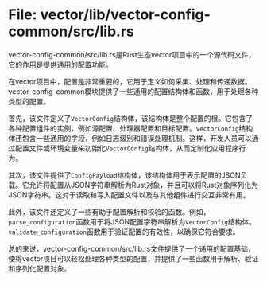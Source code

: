 # File: vector/lib/vector-config-common/src/lib.rs

vector-config-common/src/lib.rs是Rust生态vector项目中的一个源代码文件，它的作用是提供通用的配置功能。

在vector项目中，配置是非常重要的，它用于定义如何采集、处理和传递数据。vector-config-common模块提供了一些通用的配置结构体和函数，用于处理各种类型的配置。

首先，该文件定义了`VectorConfig`结构体，该结构体是整个配置的根。它包含了各种配置组件的实例，例如源配置、处理器配置和目标配置。`VectorConfig`结构体还包含一些通用的字段，例如日志级别和错误处理机制。这样，开发人员可以通过配置文件或环境变量来初始化`VectorConfig`结构体，从而定制化应用程序行为。

其次，该文件提供了`ConfigPayload`结构体，该结构体用于表示配置的JSON负载。它允许将配置从JSON字符串解析为Rust对象，并且可以将Rust对象序列化为JSON字符串。这对于读取和写入配置文件以及与其他组件进行交互非常有用。

此外，该文件还定义了一些有助于配置解析和校验的函数。例如，`parse_configuration`函数用于将JSON配置字符串解析为`VectorConfig`结构体。`validate_configuration`函数用于验证配置的有效性，以确保它符合要求。

总的来说，vector-config-common/src/lib.rs文件提供了一个通用的配置基础，使得vector项目可以轻松处理各种类型的配置，并提供了一些函数用于解析、验证和序列化配置对象。


